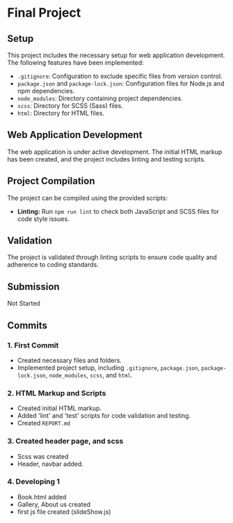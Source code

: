 # Final Project

## Setup

This project includes the necessary setup for web application development. The following features have been implemented:

- `.gitignore`: Configuration to exclude specific files from version control.
- `package.json` and `package-lock.json`: Configuration files for Node.js and npm dependencies.
- `node_modules`: Directory containing project dependencies.
- `scss`: Directory for SCSS (Sass) files.
- `html`: Directory for HTML files.

## Web Application Development

The web application is under active development. The initial HTML markup has been created, and the project includes linting and testing scripts.

## Project Compilation

The project can be compiled using the provided scripts:

- **Linting:** Run `npm run lint` to check both JavaScript and SCSS files for code style issues.

## Validation

The project is validated through linting scripts to ensure code quality and adherence to coding standards.

## Submission

Not Started

## Commits

### 1. First Commit
- Created necessary files and folders.
- Implemented project setup, including `.gitignore`, `package.json`, `package-lock.json`, `node_modules`, `scss`, and `html`.
  
### 2. HTML Markup and Scripts
- Created initial HTML markup.
- Added 'lint' and 'test' scripts for code validation and testing.
- Created `REPORT.md`

### 3. Created header page, and scss
- Scss was created
- Header, navbar added.

### 4. Developing 1
- Book.html added
- Gallery, About us created
- first js file created (slideShow.js)